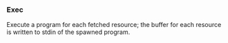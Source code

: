 ### Exec

Execute a program for each fetched resource; the buffer for each resource is written to stdin of the spawned program.

